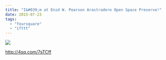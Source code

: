 ```yaml
---
title: "I&#039;m at Enid W. Pearson Arastradero Open Space Preserve!"
date: 2015-07-23
tags: 
  - "foursquare"
  - "ifttt"
---
```


![](images/1g7cLW9)  
  
http://4sq.com/7sTCff
